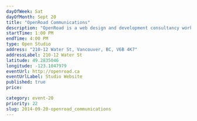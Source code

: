 ```yaml
---
dayOfWeek: Sat
dayOfMonth: Sept 20
title: "OpenRoad Communications"
description: "OpenRoad is a web design and development consultancy working across physical and digital spaces to create connected, user-centred experiences for global brands and organizations. Meet members of our strategy, UX, creative, and development teams, and enjoy catering from the amazing Winner Winner (yes, it's chicken dinner) as well as a selection of local beers and wines.Enter from courtyard; buzz 210 for entry."
startTime: 1:00 PM
endTime: 4:00 PM
type: Open Studio
address: "210-12 Water St, Vancouver, BC, V6B 4K7"
addressLabel: 210-12 Water St
latitude: 49.2835046
longitude: -123.1047979
eventUrl: http://openroad.ca
eventUrlLabel: Studio Website
published: true
price: 

category: event-20
priority: 22
slug: 2014-09-20-openroad_communications
---
```

